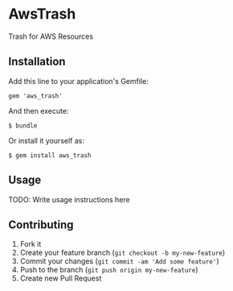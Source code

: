# AwsTrash

Trash for AWS Resources

## Installation

Add this line to your application's Gemfile:

    gem 'aws_trash'

And then execute:

    $ bundle

Or install it yourself as:

    $ gem install aws_trash

## Usage

TODO: Write usage instructions here

## Contributing

1. Fork it
2. Create your feature branch (`git checkout -b my-new-feature`)
3. Commit your changes (`git commit -am 'Add some feature'`)
4. Push to the branch (`git push origin my-new-feature`)
5. Create new Pull Request
